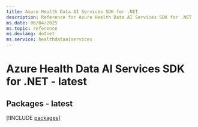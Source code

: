 ```yaml
---
title: Azure Health Data AI Services SDK for .NET
description: Reference for Azure Health Data AI Services SDK for .NET
ms.date: 06/04/2025
ms.topic: reference
ms.devlang: dotnet
ms.service: healthdataaiservices
---
```

# Azure Health Data AI Services SDK for .NET - latest
## Packages - latest
[!INCLUDE [packages](health-data-ai-services-index.md)]